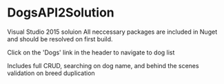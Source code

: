 # DogsAPI2Solution
Visual Studio 2015 soluion
All neccessary packages are included in Nuget and should be resolved on first build.
<p>Click on the 'Dogs' link in the header to navigate to dog list</p>
<p>Includes full CRUD, searching on dog name, and behind the scenes validation on breed duplication</p>
